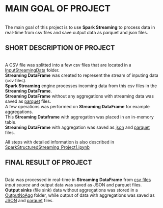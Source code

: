 # MAIN GOAL OF PROJECT
<br />The main goal of this project is to use **Spark Streaming** to process data in real-time from csv files and save output data as parquet and json files.

## **SHORT DESCRIPTION OF PROJECT**
<br />A CSV file was splitted into a few csv files that are located in a
[InputStreamingData](https://github.com/Longwinter93/Streaming_Data_Projects/tree/main/SparkStructuredStreaming_Project1/InputStreamingData) folder.
<br />**Streaming DataFrame** was created to represent the stream of inputing data (csv files). 
<br />**Spark Streaming** engine processes incoming data from this csv files in the **Streaming DataFrame**. 
<br />**Streaming DataFrame** without any aggregations with streaming data was saved as [parquet](https://github.com/Longwinter93/Streaming_Data_Projects/tree/main/SparkStructuredStreaming_Project1/OutputNoAgg) files.
<br />A few operations was performed on **Streaming DataFrame** for example aggregations.
<br />This **Streaming Dataframe** with aggregation was placed in an in-memory table. 
<br />**Streaming DataFrame** with aggregation was saved as [json](https://github.com/Longwinter93/Streaming_Data_Projects/blob/main/SparkStructuredStreaming_Project1/GroupingDeutschlandCityStreaming.json) and [parquet](https://github.com/Longwinter93/Streaming_Data_Projects/blob/main/SparkStructuredStreaming_Project1/GroupingDeutschlandCityStreaming.parquet) files.


All steps with detailed information is also described in [SparkStructuredStreaming_Project1.ipynb](https://github.com/Longwinter93/Apache_Spark_Structured_Streaming_Data_Projects/blob/main/SparkStructuredStreaming_Project1/SparkStructuredStreaming_Project1.ipynb)

## **FINAL RESULT OF PROJECT**
<br />Data was processed in real-time in **Streaming DataFrame** from [csv files](https://github.com/Longwinter93/Streaming_Data_Projects/tree/main/SparkStructuredStreaming_Project1/InputStreamingData) _input source_ and output data was saved as JSON  and parquet files.
<br />**Output sinks** (file sink) data without aggregations was stored in a [OutputNoAgg](https://github.com/Longwinter93/Streaming_Data_Projects/tree/main/SparkStructuredStreaming_Project1/OutputNoAgg) folder, while output of data with aggregations was saved as [JSON](https://github.com/Longwinter93/Streaming_Data_Projects/blob/main/SparkStructuredStreaming_Project1/GroupingDeutschlandCityStreaming.json) and [parquet](https://github.com/Longwinter93/Streaming_Data_Projects/blob/main/SparkStructuredStreaming_Project1/GroupingDeutschlandCityStreaming.parquet) files.

